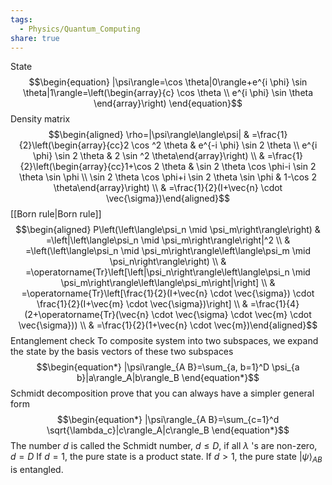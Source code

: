 ```yaml
---
tags:
  - Physics/Quantum_Computing
share: true
---
```

State
$$\begin{equation}
|\psi\rangle=\cos \theta|0\rangle+e^{i \phi} \sin \theta|1\rangle=\left(\begin{array}{c}
\cos \theta \\
e^{i \phi} \sin \theta
\end{array}\right)
\end{equation}$$
Density matrix
$$\begin{aligned} \rho=|\psi\rangle\langle\psi| & =\frac{1}{2}\left(\begin{array}{cc}2 \cos ^2 \theta & e^{-i \phi} \sin 2 \theta \\ e^{i \phi} \sin 2 \theta & 2 \sin ^2 \theta\end{array}\right) \\ & =\frac{1}{2}\left(\begin{array}{cc}1+\cos 2 \theta & \sin 2 \theta \cos \phi-i \sin 2 \theta \sin \phi \\ \sin 2 \theta \cos \phi+i \sin 2 \theta \sin \phi & 1-\cos 2 \theta\end{array}\right) \\ & =\frac{1}{2}(I+\vec{n} \cdot \vec{\sigma})\end{aligned}$$
[[Born rule|Born rule]]
$$\begin{aligned} P\left(\left\langle\psi_n \mid \psi_m\right\rangle\right) & =\left|\left\langle\psi_n \mid \psi_m\right\rangle\right|^2 \\ & =\left(\left\langle\psi_n \mid \psi_m\right\rangle\left\langle\psi_m \mid \psi_n\right\rangle\right) \\ & =\operatorname{Tr}\left[\left|\psi_n\right\rangle\left\langle\psi_n \mid \psi_m\right\rangle\left\langle\psi_m\right|\right] \\ & =\operatorname{Tr}\left[\frac{1}{2}(I+\vec{n} \cdot \vec{\sigma}) \cdot \frac{1}{2}(I+\vec{m} \cdot \vec{\sigma})\right] \\ & =\frac{1}{4}(2+\operatorname{Tr}(\vec{n} \cdot \vec{\sigma} \cdot \vec{m} \cdot \vec{\sigma})) \\ & =\frac{1}{2}(1+\vec{n} \cdot \vec{m})\end{aligned}$$
Entanglement check
To composite system into two subspaces, we expand the state by the basis vectors of these two subspaces
$$\begin{equation*}
|\psi\rangle_{A B}=\sum_{a, b=1}^D \psi_{a b}|a\rangle_A|b\rangle_B
\end{equation*}$$
Schmidt decomposition prove that you can always have a simpler general form
$$\begin{equation*}
|\psi\rangle_{A B}=\sum_{c=1}^d \sqrt{\lambda_c}|c\rangle_A|c\rangle_B
\end{equation*}$$
The number $d$ is called the Schmidt number, $d \leq D$, if all $\lambda$ 's are non-zero, $d=D$ If $d=1$, the pure state is a product state.
If $d>1$, the pure state $|\psi\rangle_{A B}$ is entangled.
